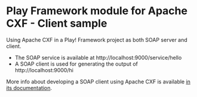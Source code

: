 Play Framework module for Apache CXF - Client sample
=====================================================

Using Apache CXF in a Play! Framework project as both SOAP server and client.
* The SOAP service is available at http://localhost:9000/service/hello
* A SOAP client is used for generating the output of http://localhost:9000/hi

More info about developing a SOAP client using Apache CXF is available [in its documentation](http://cxf.apache.org/docs/developing-a-consumer.html).
